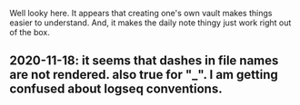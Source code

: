 Well looky here. It appears that creating one's own vault makes things easier to understand. And, it makes the daily note thingy just work right out of the box.

## 2020-11-18: it seems that dashes in file names are not rendered. also true for "_". I am getting confused about logseq conventions.
